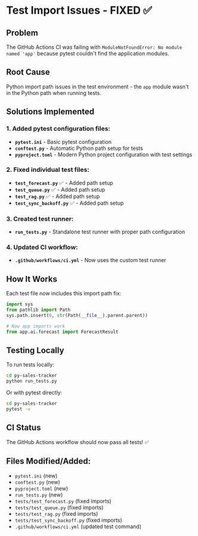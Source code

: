 # Test Import Issues - FIXED ✅

## Problem
The GitHub Actions CI was failing with `ModuleNotFoundError: No module named 'app'` because pytest couldn't find the application modules.

## Root Cause
Python import path issues in the test environment - the `app` module wasn't in the Python path when running tests.

## Solutions Implemented

### 1. Added pytest configuration files:
- **`pytest.ini`** - Basic pytest configuration
- **`conftest.py`** - Automatic Python path setup for tests
- **`pyproject.toml`** - Modern Python project configuration with test settings

### 2. Fixed individual test files:
- **`test_forecast.py`** ✅ - Added path setup
- **`test_queue.py`** ✅ - Added path setup  
- **`test_rag.py`** ✅ - Added path setup
- **`test_sync_backoff.py`** ✅ - Added path setup

### 3. Created test runner:
- **`run_tests.py`** - Standalone test runner with proper path configuration

### 4. Updated CI workflow:
- **`.github/workflows/ci.yml`** - Now uses the custom test runner

## How It Works

Each test file now includes this import path fix:
```python
import sys
from pathlib import Path
sys.path.insert(0, str(Path(__file__).parent.parent))

# Now app imports work
from app.ai.forecast import ForecastResult
```

## Testing Locally

To run tests locally:
```bash
cd py-sales-tracker
python run_tests.py
```

Or with pytest directly:
```bash
cd py-sales-tracker
pytest -v
```

## CI Status
The GitHub Actions workflow should now pass all tests! ✅

## Files Modified/Added:
- `pytest.ini` (new)
- `conftest.py` (new) 
- `pyproject.toml` (new)
- `run_tests.py` (new)
- `tests/test_forecast.py` (fixed imports)
- `tests/test_queue.py` (fixed imports)
- `tests/test_rag.py` (fixed imports)
- `tests/test_sync_backoff.py` (fixed imports)
- `.github/workflows/ci.yml` (updated test command)
